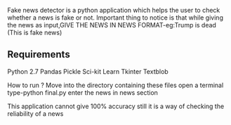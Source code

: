 Fake news detector is a python application which helps the user to check whether a news is fake or not.
Important thing to notice is that while giving the news as input,GIVE THE NEWS IN NEWS FORMAT-eg:Trump is dead (This is fake news)

Requirements
--------------------------
Python 2.7
Pandas
Pickle
Sci-kit Learn
Tkinter
Textblob

How to run ?
Move into the directory containing these files
open a terminal
type-python final.py
enter the news in news section

This application cannot give 100% accuracy still it is a way of checking the reliability of a news